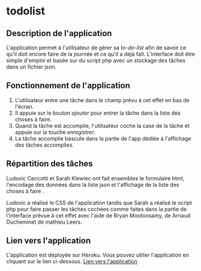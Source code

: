 # todolist
## Description de l'application
L'application permet à l'utilisateur de gèrer sa _to-do-list_
afin de savoir ce qu'il doit encore faire de la journée et ce qu'il a déjà fait.
L'interface doit être simple d'emploi et basée sur du script php avec un stockage des tâches
dans un fichier json.
## Fonctionnement de l'application
1. L'utilisateur entre une tâche dans le champ prévu à cet effet en bas de l'écran.
2. Il appuie sur le bouton _ajouter_ pour entrer la tâche dans la liste des choses à faire.
3. Quand la tâche est accomplie, l'utilisateur coche la case de la tâche et  appuie sur la touche _enregistrer_.
4. La tâche accomplie bascule dans la partie de l'app dédiée à l'affichage des tâches accomplies.
## Répartition des tâches
Ludovic Ceccotti et Sarah Klewiec ont fait ensembles le formulaire html, l'encodage des données dans 
la liste json et l'affichage de  la liste des choses à faire .

Ludovic a réalisé le CSS de l'application tandis que Sarah a réalisé le script php pour faire passer
les tâches cochées comme faites dans la partie de l'interface prévue à cet effet avec l'aide de Bryan Mootoosamy, de Arnaud
Ducheminet de mathieu Leers.

## Lien vers l'application
L'application est déployée sur Heroku. Vous pouvez utilier l'application en cliquant sur le lien ci-dessous.
[Lien vers l'application](https://todolist-ludovic-ceccotti.herokuapp.com/index.php)
